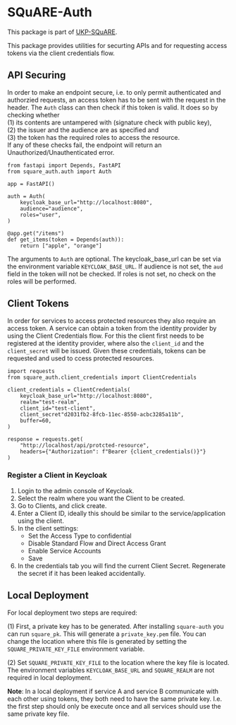 # SQuARE-Auth

This package is part of [UKP-SQuARE](https://square.ukp-lab.de/).

This package provides utilities for securting APIs and for requesting access tokens via the client credentials flow.

## API Securing
In order to make an endpoint secure, i.e. to only permit authenticated and authorzied requests, an access token has to be sent with the request in the header. The `Auth` class can then check if this token is valid. It does so by checking whether  
(1) its contents are untampered with (signature check with public key),  
(2) the issuer and the audience are as specified and  
(3) the token has the required roles to access the resource.  
If any of these checks fail, the endpoint will return an Unauthorized/Unauthenticated error.

```python3
from fastapi import Depends, FastAPI
from square_auth.auth import Auth

app = FastAPI()

auth = Auth(
    keycloak_base_url="http://localhost:8080",
    audience="audience",
    roles="user",
)

@app.get("/items")
def get_items(token = Depends(auth)):
    return ["apple", "orange"]
```

The arguments to `Auth` are optional. The keycloak_base_url can be set via the environment variable `KEYCLOAK_BASE_URL`. If audience is not set, the `aud` field in the token will not be checked. If roles is not set, no check on the roles will be performed.

## Client Tokens
In order for services to access protected resources they also require an access token. A service can obtain a token from the identity provider by using the Client Credentials flow. For this the client first needs to be registered at the identity provider, where also the `client_id` and the `client_secret` will be issued. Given these credentials, tokens can be requested and used to ccess protected resources.

```python3
import requests
from square_auth.client_credentials import ClientCredentials

client_credentials = ClientCredentials(
    keycloak_base_url="http://localhost:8080",
    realm="test-realm",
    client_id="test-client",
    client_secret"d2031fb2-8fcb-11ec-8550-acbc3285a11b",
    buffer=60,
)

response = requests.get(
    "http://localhost/api/protcted-resource", 
    headers={"Authorization": f"Bearer {client_credentials()}"}
)
```
### Register a Client in Keycloak
1. Login to the admin console of Keycloak.
2. Select the realm where you want the Client to be created.
3. Go to Clients, and click create.
4. Enter a Client ID, ideally this should be similar to the service/application using the client.
5. In the client settings:
    - Set the Access Type to confidential
    - Disable Standard Flow and Direct Access Grant
    - Enable Service Accounts
    - Save
6. In the credentials tab you will find the current Client Secret. Regenerate the secret if it has been leaked accidentally. 

## Local Deployment
For local deployment two steps are required:

(1) First, a private key has to be generated. After installing `square-auth` you can run `square_pk`. This will generate a `private_key.pem` file. You can change the location where this file is generated by setting the `SQUARE_PRIVATE_KEY_FILE` environment variable.

(2) Set `SQUARE_PRIVATE_KEY_FILE` to the location where the key file is located. The environment variables `KEYCLOAK_BASE_URL` and `SQUARE_REALM` are not required in local deployment.

**Note**: In a local deployment if service A and service B communicate with each other using tokens, they both need to have the same private key. I.e. the first step should only be execute once and all services should use the same private key file.
